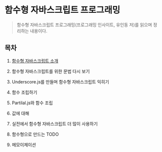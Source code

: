 # 함수형 자바스크립트 프로그래밍
> 함수형 자바스크립트 프로그래밍(프로그래밍 인사이트, 유인동 저)를 읽으며 정리하는 내용이다. 

## 목차
1. [함수형 자바스크립트 소개](https://github.com/ToBeFrontEndMaster/SoYoung/blob/master/1_%ED%95%A8%EC%88%98%ED%98%95_%EC%9E%90%EB%B0%94%EC%8A%A4%ED%81%AC%EB%A6%BD%ED%8A%B8_%EC%86%8C%EA%B0%9C/Chapter1.md)  

2. 함수형 자바스크립트를 위한 문법 다시 보기  

3. Underscore.js를 만들며 함수형 자바스크립트 익히기  

4. 함수 조립하기  

5. Partilal.js와 함수 조립   

6. 값에 대해  

7. 실전에서 함수형 자바스크립트 더 많이 사용하기  

8. 함수형으로 만드는 TODO  

9. 메모이제이션  
